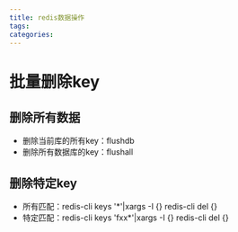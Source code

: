 ```yaml
---
title: redis数据操作
tags:
categories:
---
```

# 批量删除key
## 删除所有数据
* 删除当前库的所有key：flushdb
* 删除所有数据库的key：flushall

## 删除特定key
* 所有匹配：redis-cli keys '*'|xargs -I {} redis-cli del {}
* 特定匹配：redis-cli keys 'fxx*'|xargs -I {} redis-cli del {}

